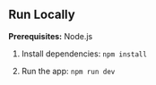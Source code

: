 



## Run Locally

**Prerequisites:**  Node.js


1. Install dependencies:
   `npm install`

3. Run the app:
   `npm run dev`
